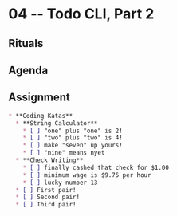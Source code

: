 # 04 -- Todo CLI, Part 2

## Rituals

## Agenda

## Assignment

```markdown
* **Coding Katas**
  * **String Calculator**
    * [ ] "one" plus "one" is 2!
    * [ ] "two" plus "two" is 4!
    * [ ] make "seven" up yours!
    * [ ] "nine" means nyet
  * **Check Writing**
    * [ ] finally cashed that check for $1.00
    * [ ] minimum wage is $9.75 per hour
    * [ ] lucky number 13
  * [ ] First pair!
  * [ ] Second pair!
  * [ ] Third pair!
```

